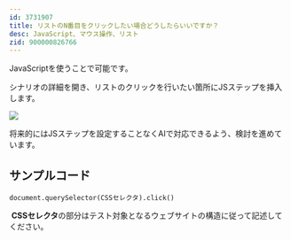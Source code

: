 ```yaml
---
id: 3731907
title: リストのN番目をクリックしたい場合どうしたらいいですか？
desc: JavaScript、マウス操作、リスト
zid: 900000826766
---
```


JavaScriptを使うことで可能です。

シナリオの詳細を開き、リストのクリックを行いたい箇所にJSステップを挿入します。<br>

![](https://downloads.intercomcdn.com/i/o/186680935/28685f899f5dd9c682f6d033/_2019-09-25_2.01.22+%283%29.png)

将来的にはJSステップを設定することなくAIで対応できるよう、検討を進めています。<br>

サンプルコード
-------

    document.querySelector(CSSセレクタ).click()

 **CSSセレクタ**の部分はテスト対象となるウェブサイトの構造に従って記述してください。<br>